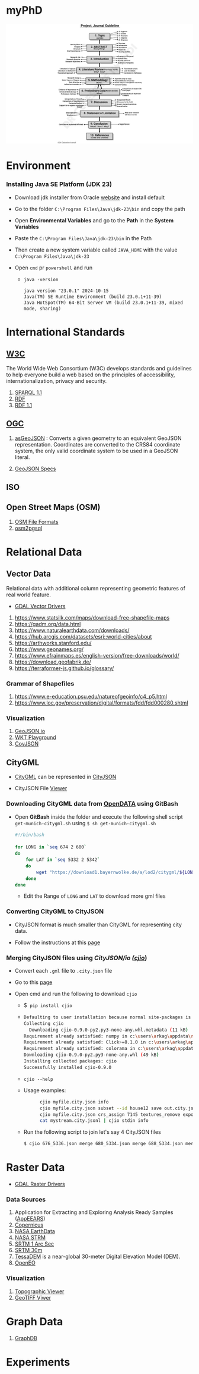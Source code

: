 # myPhD

<!-- [<img src="./PhD-Mind-Map.jpg">](https://www.wsnmagazine.com/secrets-for-research-excellence/) -->

[<img src="./research.png">](https://www.wsnmagazine.com/secrets-for-research-excellence/)

# Environment

### Installing Java SE Platform (JDK 23)

- Download jdk installer from Oracle [website](https://www.oracle.com/in/java/technologies/downloads/) and install default
- Go to the folder `C:\Program Files\Java\jdk-23\bin` and copy the path
- Open **Environmental Variables** and go to the **Path** in the **System Variables**
- Paste the `C:\Program Files\Java\jdk-23\bin` in the Path
- Then create a new system variable called `JAVA_HOME` with the value `C:\Program Files\Java\jdk-23`

- Open `cmd` pr `powershell` and run

  - `java -version`

    ```shell
    java version "23.0.1" 2024-10-15
    Java(TM) SE Runtime Environment (build 23.0.1+11-39)
    Java HotSpot(TM) 64-Bit Server VM (build 23.0.1+11-39, mixed mode, sharing)
    ```

# International Standards

## [W3C](https://www.w3.org/TR/)

The World Wide Web Consortium (W3C) develops standards and guidelines to help everyone build a web based on the principles of accessibility, internationalization, privacy and security.

1. [SPARQL 1.1](https://www.w3.org/TR/sparql11-overview/)
2. [RDF](https://w3c-cg.github.io/rdfsurfaces/)
3. [RDF 1.1](https://www.w3.org/TR/rdf-concepts/)

## [OGC](https://www.ogc.org/publications/)

1. [asGeoJSON](https://defs.opengis.net/vocprez/object?uri=http%3A//www.opengis.net/def/function/geosparql/asGeoJSON) : Converts a given geometry to an equivalent GeoJSON representation. Coordinates are converted to the CRS84 coordinate system, the only valid coordinate system to be used in a GeoJSON literal.

2. [GeoJSON Specs](https://stevage.github.io/geojson-spec/)

## ISO

## Open Street Maps (OSM)

1. [OSM File Formats](https://wiki.openstreetmap.org/wiki/OSM_file_formats)
2. [osm2pgsql](https://osm2pgsql.org/)

# Relational Data

## Vector Data

Relational data with additional column representing geometric features of real world feature.

- [GDAL Vector Drivers](https://gdal.org/en/latest/drivers/vector/index.html)

1. https://www.statsilk.com/maps/download-free-shapefile-maps
2. https://gadm.org/data.html
3. https://www.naturalearthdata.com/downloads/
4. https://hub.arcgis.com/datasets/esri::world-cities/about
5. https://arthworks.stanford.edu/
6. https://www.geonames.org/
7. https://www.efrainmaps.es/english-version/free-downloads/world/
8. https://download.geofabrik.de/
9. https://terraformer-js.github.io/glossary/

### Grammar of Shapefiles

1. https://www.e-education.psu.edu/natureofgeoinfo/c4_p5.html
2. https://www.loc.gov/preservation/digital/formats/fdd/fdd000280.shtml

### Visualization

1. [GeoJSON.io](https://geojson.io/#map=2/0/20)
2. [WKT Playground](https://clydedacruz.github.io/openstreetmap-wkt-playground/)
3. [CovJSON](https://covjson.org/playground/)

## CityGML

- [CityGML](https://www.cityjson.org/) can be represented in [CityJSON](https://www.cityjson.org/)

- CityJSON File [Viewer](https://ninja.cityjson.org/)

### Downloading CityGML data from [OpenDATA](https://geodaten.bayern.de/opengeodata/OpenDataDetail.html?pn=lod2) using GitBash

- Open **GitBash** inside the folder and execute the following shell script `get-munich-citygml.sh` using `$ sh get-munich-citygml.sh`

  ```sh
  #!/bin/bash

  for LONG in `seq 674 2 680`
  do
      for LAT in `seq 5332 2 5342`
      do
          wget "https://download1.bayernwolke.de/a/lod2/citygml/${LONG}_${LAT}.gml"
      done
  done
  ```

  - Edit the Range of `LONG` and `LAT` to download more gml files

### Converting CityGML to CityJSON

- CityJSON format is much smaller than CityGML for representing city data.

- Follow the instructions at this [page](https://www.cityjson.org/tutorials/conversion/#conversion-citygml---cityjson)

### Merging CityJSON files using _CityJSON/io ([cjio](https://github.com/cityjson/cjio?tab=readme-ov-file)_)

- Convert each `.gml` file to `.city.json` file
- Go to this [page](https://cjio.readthedocs.io/en/latest/includeme.html)
- Open cmd and run the following to download `cjio`

  - $` pip install cjio`

  - ```sh
    Defaulting to user installation because normal site-packages is not writeable
    Collecting cjio
      Downloading cjio-0.9.0-py2.py3-none-any.whl.metadata (11 kB)
    Requirement already satisfied: numpy in c:\users\arkag\appdata\roaming\python\python310\site-packages (from cjio) (1.23.4)
    Requirement already satisfied: Click>=8.1.0 in c:\users\arkag\appdata\roaming\python\python310\site-packages (from cjio) (8.1.7)
    Requirement already satisfied: colorama in c:\users\arkag\appdata\roaming\python\python310\site-packages (from Click>=8.1.0->cjio) (0.4.6)
    Downloading cjio-0.9.0-py2.py3-none-any.whl (49 kB)
    Installing collected packages: cjio
    Successfully installed cjio-0.9.0
    ```

  - `cjio --help`

  - Usage examples:

    ```sh
          cjio myfile.city.json info
          cjio myfile.city.json subset --id house12 save out.city.json
          cjio myfile.city.json crs_assign 7145 textures_remove export --format obj output.obj
          cat mystream.city.jsonl | cjio stdin info
    ```

  - Run the following script to join let's say 4 CityJSON files

    ```sh
    $ cjio 676_5336.json merge 680_5334.json merge 688_5334.json merge 688_5336.json save out.city.json
    ```

# Raster Data

- [GDAL Raster Drivers](https://gdal.org/en/latest/drivers/raster/#)

### Data Sources

1. Application for Extracting and Exploring Analysis Ready Samples ([AρρEEARS](https://appeears.earthdatacloud.nasa.gov/))
2. [Copernicus](https://www.copernicus.eu/en/access-data)
3. [NASA EarthData](https://www.earthdata.nasa.gov/)
4. [NASA STRM](https://www.earthdata.nasa.gov/data/instruments/srtm)
5. [SRTM 1 Arc Sec](https://doi.org/10.5066/F7PR7TFT)
6. [SRTM 30m](https://dwtkns.com/srtm30m/)
7. [TessaDEM](https://tessadem.com/) is a near-global 30-meter Digital Elevation Model (DEM).
8. [OpenEO](https://openeo.org/)

### Visualization

1. [Topographic Viewer](https://en-us.topographic-map.com/)
2. [GeoTIFF Viwer](https://app.geotiff.io/)

# Graph Data

1. [GraphDB](https://graphdb.ontotext.com/documentation/10.8/)

# Experiments
